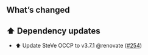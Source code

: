 ## What’s changed

## ⬆️ Dependency updates

- ⬆️ Update SteVe OCCP to v3.7.1 @renovate ([#254](https://github.com/erik73/addon-steve/pull/254))
